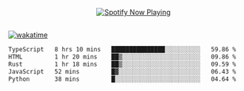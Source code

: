 

<p align="center">
  <a href="https://open.spotify.com/user/31ljmyymhthokwewwcd6dsdmvprm" target="_blank"><img src="https://novatorem-psi-rosy.vercel.app/api/spotify" alt="Spotify Now Playing"/></a>
</p>

##

[![wakatime](https://wakatime.com/badge/user/87646243-158a-4241-a3cb-668e1fa2dbb8.svg)](https://wakatime.com/@87646243-158a-4241-a3cb-668e1fa2dbb8)
<!--START_SECTION:waka-->

```txt
TypeScript   8 hrs 10 mins   ███████████████░░░░░░░░░░   59.86 %
HTML         1 hr 20 mins    ██▒░░░░░░░░░░░░░░░░░░░░░░   09.86 %
Rust         1 hr 18 mins    ██▒░░░░░░░░░░░░░░░░░░░░░░   09.59 %
JavaScript   52 mins         █▓░░░░░░░░░░░░░░░░░░░░░░░   06.43 %
Python       38 mins         █░░░░░░░░░░░░░░░░░░░░░░░░   04.64 %
```

<!--END_SECTION:waka-->
